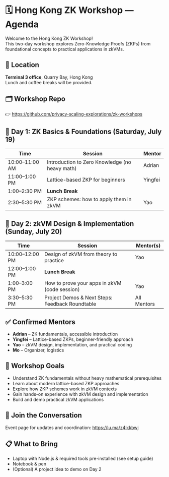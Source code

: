 # 🗓️ Hong Kong ZK Workshop — Agenda

Welcome to the Hong Kong ZK Workshop!  
This two-day workshop explores Zero-Knowledge Proofs (ZKPs) from foundational concepts to practical applications in zkVMs.

## 📍 Location
**Terminal 3 office**, Quarry Bay, Hong Kong  
Lunch and coffee breaks will be provided.

## 🗂️ Workshop Repo
👉 https://github.com/privacy-scaling-explorations/zk-workshops

## 📅 Day 1: ZK Basics & Foundations (Saturday, July 19)

| Time           | Session                                       | Mentor   |
|----------------|-----------------------------------------------|----------|
| 10:00–11:00 AM | Introduction to Zero Knowledge (no heavy math)| Adrian   |
| 11:00–1:00 PM  | Lattice-based ZKP for beginners               | Yingfei  |
| 1:00–2:30 PM   | **Lunch Break**                               |          |
| 2:30–5:30 PM   | ZKP schemes: how to apply them in zkVM        | Yao      |

## 📅 Day 2: zkVM Design & Implementation (Sunday, July 20)

| Time           | Session                                                | Mentor(s)                 |
|----------------|--------------------------------------------------------|---------------------------|
| 10:00–12:00 PM | Design of zkVM from theory to practice                 | Yao                       |
| 12:00–1:00 PM  | **Lunch Break**                                         |                           |
| 1:00–3:00 PM   | How to prove your apps in zkVM (code session)          | Yao                       |
| 3:30–5:30 PM   | Project Demos & Next Steps: Feedback Roundtable        | All Mentors               |

## ✅ Confirmed Mentors

- **Adrian** – ZK fundamentals, accessible introduction
- **Yingfei** – Lattice-based ZKPs, beginner-friendly approach
- **Yao** – zkVM design, implementation, and practical coding
- **Mo** – Organizer, logistics

## 🎯 Workshop Goals

- Understand ZK fundamentals without heavy mathematical prerequisites
- Learn about modern lattice-based ZKP approaches
- Explore how ZKP schemes work in zkVM contexts
- Gain hands-on experience with zkVM design and implementation
- Build and demo practical zkVM applications

## 💬 Join the Conversation
Event page for updates and coordination: https://lu.ma/z4ikkbwj

## 📋 What to Bring

- Laptop with Node.js & required tools pre-installed (see setup guide)
- Notebook & pen
- (Optional) A project idea to demo on Day 2 